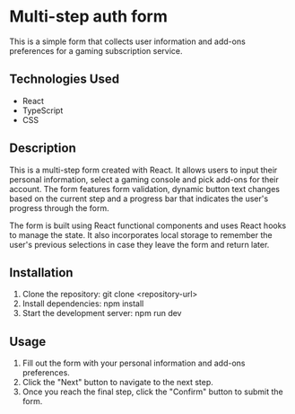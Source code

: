 <div>
  <h1>Multi-step auth form</h1>
  <p>This is a simple form that collects user information and add-ons preferences for a gaming subscription service.</p>
  <h2>Technologies Used</h2>
  <ul>
    <li>React</li>
    <li>TypeScript</li>
    <li>CSS</li>
  </ul>
  
  <h2>Description</h2>
  <p>This is a multi-step form created with React. It allows users to input their personal information, select a gaming console and pick add-ons for their account. The form features form validation, dynamic button text changes based on the current step and a progress bar that indicates the user's progress through the form.</p>
  <p>The form is built using React functional components and uses React hooks to manage the state. It also incorporates local storage to remember the user's previous selections in case they leave the form and return later.</p>
  
  <h2>Installation</h2>
  <ol>
    <li>Clone the repository: git clone &lt;repository-url&gt;</li>
    <li>Install dependencies: npm install</li>
    <li>Start the development server: npm run dev</li>
  </ol>
  <h2>Usage</h2>
  <ol>
  <li>Fill out the form with your personal information and add-ons preferences.</li>
  <li>Click the "Next" button to navigate to the next step.</li>
  <li>Once you reach the final step, click the "Confirm" button to submit the form.</li>
  </ol>
  
